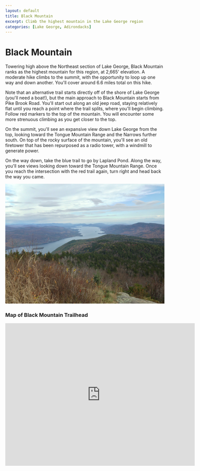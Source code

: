 ```yaml
---
layout: default
title: Black Mountain
excerpt: Climb the highest mountain in the Lake George region
categories: [Lake George, Adirondacks]
---
```


<h1>Black Mountain</h1>

<p>Towering high above the Northeast section of Lake George, Black Mountain ranks as the highest mountain for this region, at 2,665' elevation. A moderate hike climbs to the summit, with the opportunity to loop up one way and down another. You'll cover around 6.6 miles total on this hike. </p>

<p>Note that an alternative trail starts directly off of the shore of Lake George (you'll need a boat!), but the main approach to Black Mountain starts from Pike Brook Road. You'll start out along an old jeep road, staying relatively flat until you reach a point where the trail splits, where you'll begin climbing. Follow red markers to the top of the mountain. You will encounter some more strenuous climbing as you get closer to the top.</p>

<p>On the summit, you'll see an expansive view down Lake George from the top, looking toward the Tongue Mountain Range and the Narrows further south. On top of the rocky surface of the mountain, you'll see an old firetower that has been repurposed as a radio tower, with a windmill to generate power.</p>

<p>On the way down, take the blue trail to go by Lapland Pond. Along the way, you'll see views looking down toward the Tongue Mountain Range. Once you reach the intersection with the red trail again, turn right and head back the way you came.</p>

<img class="pure-img-responsive" src="/img/black-mountain.jpg" alt="Black Mountain Summit">

<h3>Map of Black Mountain Trailhead</h3>

<div class="google-maps"><iframe src="https://www.google.com/maps/embed?pb=!1m18!1m12!1m3!1d20390.104270181546!2d-73.5038654680843!3d43.61534401688781!2m3!1f0!2f0!3f0!3m2!1i1024!2i768!4f13.1!3m3!1m2!1s0x89dfe28f2cf7afff%3A0x68784ae43f24d5ee!2s1124+Pike+Brook+Rd%2C+Clemons%2C+NY+12819!5e1!3m2!1sen!2sus!4v1469229507174" width="600" height="450" frameborder="0" style="border:0" allowfullscreen></iframe></div>